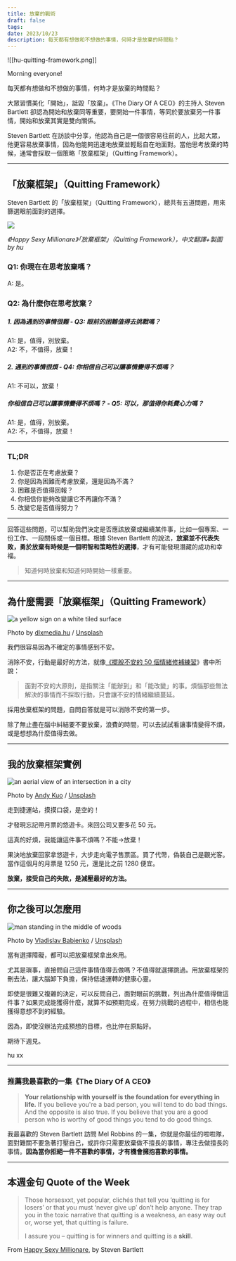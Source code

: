 ```yaml
---
title: 放棄的戰術
draft: false
tags: 
date: 2023/10/23
description: 每天都有想做和不想做的事情，何時才是放棄的時間點？
---
```

![[hu-quitting-framework.png]]

Morning everyone!

每天都有想做和不想做的事情，何時才是放棄的時間點？

大眾習慣美化「開始」，詆毀「放棄」。《The Diary Of A CEO》的主持人 Steven Bartlett 卻認為開始和放棄同等重要，要開始一件事情，等同於要放棄另一件事情，開始和放棄其實是雙向關係。

Steven Bartlett 在訪談中分享，他認為自己是一個很容易往前的人，比起大眾，他更容易放棄事情，因為他能夠迅速地放棄並輕鬆自在地面對。當他思考放棄的時候，通常會採取一個策略「放棄框架」（Quitting Framework）。

---

## 「放棄框架」（Quitting Framework）

Steven Bartlett 的「放棄框架」（Quitting Framework），總共有五道問題，用來篩選眼前面對的選擇。

![](https://chinghannhu.ghost.io/content/images/2023/10/quitting-framework-2.png)

*《Happy Sexy Millionare》「放棄框架」（Quitting Framework），中文翻譯+製圖 by hu*

### Q1: 你現在在思考放棄嗎？

A: 是。

### Q2: 為什麼你在思考放棄？

##### 1. 因為遇到的事情很難 - Q3: 眼前的困難值得去挑戰嗎？

A1: 是，值得，別放棄。  
A2: 不，不值得，放棄！

##### 2. 遇到的事情很煩 - Q4: 你相信自己可以讓事情變得不煩嗎？

A1: 不可以，放棄！

##### 你相信自己可以讓事情變得不煩嗎？ - Q5: 可以，那值得你耗費心力嗎？

A1: 是，值得，別放棄。  
A2: 不，不值得，放棄！

---

### TL;DR

1. 你是否正在考慮放棄？
2. 你是因為困難而考慮放棄，還是因為不滿？
3. 困難是否值得回報？
4. 你相信你能夠改變讓它不再讓你不滿？
5. 改變它是否值得努力？

---

回答這些問題，可以幫助我們決定是否應該放棄或繼續某件事，比如一個專案、一份工作、一段關係或一個目標。根據 Steven Bartlett 的說法，****放棄並不代表失敗，勇於放棄有時候是一個明智和策略性的選擇****，才有可能發現潛藏的成功和幸福。

> 知道何時放棄和知道何時開始一樣重要。

---

## 為什麼需要「放棄框架」（Quitting Framework）

![a yellow sign on a white tiled surface](https://images.unsplash.com/photo-1650735311314-dffc8dfbaa48?crop=entropy&cs=tinysrgb&fit=max&fm=jpg&ixid=M3wxMTc3M3wwfDF8c2VhcmNofDN8fHF1aXR0aW5nJTIwfGVufDB8fHx8MTY5Nzg5MDM0OHww&ixlib=rb-4.0.3&q=80&w=2000)

Photo by [dlxmedia.hu](https://unsplash.com/@dlxmedia) / [Unsplash](https://unsplash.com/?utm_source=ghost&utm_medium=referral&utm_campaign=api-credit)

我們很容易因為不確定的事情感到不安。

消除不安，行動是最好的方法，就像[《擺脫不安的 50 個情緒修補練習](https://r10.to/h5ioCu)》書中所說：

> 面對不安的大原則，是指關注「能辦到」和「能改變」的事。煩惱那些無法解決的事情而不採取行動，只會讓不安的情緒繼續蔓延。

採用放棄框架的問題，自問自答就是可以消除不安的第一步。

除了無止盡在腦中糾結要不要放棄，浪費的時間，可以去試試看讓事情變得不煩，或是想想為什麼值得去做。

---

## 我的放棄框架實例

![an aerial view of an intersection in a city](https://chinghannhu.ghost.io/content/images/2023/10/photo-1641352848331-22c3ac5accce.jpeg)

Photo by [Andy Kuo](https://unsplash.com/@chyi826) / [Unsplash](https://unsplash.com/?utm_source=ghost&utm_medium=referral&utm_campaign=api-credit)

走到捷運站，摸摸口袋，是空的！

才發現忘記帶月票的悠遊卡。來回公司又要多花 50 元。

這真的好煩，我能讓這件事不煩嗎？不能→放棄！

果決地放棄回家拿悠遊卡，大步走向電子售票區。買了代幣，偽裝自己是觀光客。當作這個月的月票是 1250 元，還是比之前 1280 便宜。

**放棄，接受自己的失敗，是減壓最好的方法。**

---

## 你之後可以怎麼用

![man standing in the middle of woods](https://chinghannhu.ghost.io/content/images/2023/10/photo-1529079018732-bdb88456f8c2.jpeg)

Photo by [Vladislav Babienko](https://unsplash.com/@garri) / [Unsplash](https://unsplash.com/?utm_source=ghost&utm_medium=referral&utm_campaign=api-credit)

當有選擇障礙，都可以把放棄框架拿出來用。

尤其是瑣事，直接問自己這件事情值得去做嗎？不值得就選擇跳過。用放棄框架的刪去法，讓大腦卸下負擔，保持低速運轉的健康心靈。

即使是很難又複雜的決定，可以反問自己，面對眼前的挑戰，列出為什麼值得做這件事？如果完成能獲得什麼，就算不如預期完成，在努力挑戰的過程中，相信也能獲得意想不到的經驗。

因為，即使沒辦法完成預想的目標，也比停在原點好。

期待下週見。

hu xx

---

### 推薦我最喜歡的一集《The Diary Of A CEO》

> ****Your relationship with yourself is the foundation for everything in life.**** If you believe you're a bad person, you will tend to do bad things. And the opposite is also true. If you believe that you are a good person who is worthy of good things you tend to do good things.

我最喜歡的 Steven Bartlett 訪問 Mel Robbins 的一集，你就是你最佳的啦啦隊，面對難關不要急著打壓自己，或許你只需要放棄做不擅長的事情，專注去做擅長的事情。**因為當你拒絕一件不喜歡的事情，才有機會擁抱喜歡的事情。**

---

## 本週金句 Quote of the Week

> Those horsesxxt, yet popular, clichés that tell you ‘quitting is for losers’ or that you must ‘never give up’ don’t help anyone. They trap you in the toxic narrative that quitting is a weakness, an easy way out or, worse yet, that quitting is failure.  
>   
> I assure you – quitting is for winners and quitting is a __skill__.

From [Happy Sexy Millionare](https://r10.to/huI3eP), by Steven Bartlett